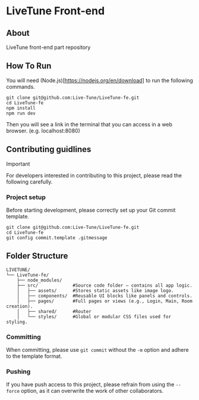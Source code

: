 # LiveTune Front-end

## About

LiveTune front-end part repository

## How To Run
You will need (Node.js)[https://nodejs.org/en/download] to run the following commands.
```
git clone git@github.com:Live-Tune/LiveTune-fe.git
cd LiveTune-fe
npm install
npm run dev

```
Then you will see a link in the terminal that you can access in a web browser. (e.g. localhost:8080)


## Contributing guidlines

> [!IMPORTANT]
> For developers interested in contributing to this project, please read the following carefully.

### Project setup

Before starting development, please correctly set up your Git commit template.

```
git clone git@github.com:Live-Tune/LiveTune-fe.git
cd LiveTune-fe
git config commit.template .gitmessage
```

## Folder Structure 
```
LIVETUNE/
└── LiveTune-fe/
    ├── node_modules/
    ├── src/             #Source code folder — contains all app logic.
    │   ├── assets/      #Stores static assets like image logo.
    │   ├── components/  #Reusable UI blocks like panels and controls.
    │   ├── pages/       #Full pages or views (e.g., Login, Main, Room creation).
    │   ├── shared/      #Router
    │   └── styles/      #Global or modular CSS files used for styling.

```
### Committing

When committing, please use `git commit` without the `-m` option and adhere to the template format.

### Pushing

If you have push access to this project, please refrain from using the `--force` option, as it can overwrite the work of other collaborators.
